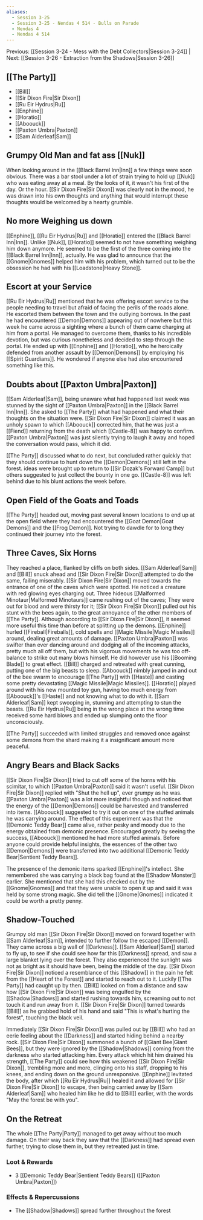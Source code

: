 ```yaml
---
aliases:
  - Session 3-25
  - Session 3-25 - Nendas 4 514 - Bulls on Parade
  - Nendas 4
  - Nendas 4 514
---
```

Previous: [[Session 3-24 - Mess with the Debt Collectors|Session 3-24]] | Next: [[Session 3-26 - Extraction from the Shadows|Session 3-26]]
## [[The Party]]
- [[Bill]]
- [[Sir Dixon Fire|Sir Dixon]]
- [[Ru Eir Hydrus|Ru]]
- [[Enphine]]
- [[Horatio]]
- [[Aboouck]]
- [[Paxton Umbra|Paxton]]
- [[Sam Alderleaf|Sam]]
## Grumpy Old Man and fat ass [[Nuk]]
When looking around in the [[Black Barrel Inn|Inn]] a few things were soon obvious. There was a bar stool under a lot of strain trying to hold up [[Nuk]] who was eating away at a meal. By the looks of it, it wasn't his first of the day. Or the hour.
[[Sir Dixon Fire|Sir Dixon]] was clearly not in the mood, he was drawn into his own thoughts and anything that would interrupt these thoughts would be welcomed by a hearty grumble.
## No more Weighing us down
[[Enphine]], [[Ru Eir Hydrus|Ru]] and [[Horatio]] entered the [[Black Barrel Inn|Inn]]. Unlike [[Nuk]], [[Horatio]] seemed to not have something weighing him down anymore. He seemed to be the first of the three coming into the [[Black Barrel Inn|Inn]], actually. He was glad to announce that the [[Gnome|Gnomes]] helped him with his problem, which turned out to be the obsession he had with his [[Loadstone|Heavy Stone]].

## Escort at your Service
[[Ru Eir Hydrus|Ru]] mentioned that he was offering escort service to the people needing to travel but afraid of facing the perils of the roads alone. He escorted them between the town and the outlying borrows. In the past he had encountered [[Demon|Demons]] appearing out of nowhere but this week he came across a sighting where a bunch of them came charging at him from a portal. He managed to overcome them, thanks to his incredible devotion, but was curious nonetheless and decided to step through the portal. He ended up with [[Enphine]] and [[Horatio]], who he heroically defended from another assault by [[Demon|Demons]] by employing his [[Spirit Guardians]]. He wondered if anyone else had also encountered something like this.
## Doubts about [[Paxton Umbra|Paxton]]
[[Sam Alderleaf|Sam]], being unaware what had happened last week was stunned by the sight of [[Paxton Umbra|Paxton]] in the [[Black Barrel Inn|Inn]]. She asked to [[The Party]] what had happened and what their thoughts on the situation were. [[Sir Dixon Fire|Sir Dixon]] claimed it was an unholy spawn to which [[Aboouck]] corrected him, that he was just a [[Fiend]] returning from the death which [[Castle-8]] was happy to confirm. [[Paxton Umbra|Paxton]] was just silently trying to laugh it away and hoped the conversation would pass, which it did.

[[The Party]] discussed what to do next, but concluded rather quickly that they should continue to hunt down the [[Demon|Demons]] still left in the forest. ideas were brought up to return to [[Sir Dozak's Forward Camp]] but others suggested to just collect the bounty in one go. [[Castle-8]] was left behind due to his blunt actions the week before.
## Open Field of the Goats and Toads
[[The Party]] headed out, moving past several known locations to end up at the open field where they had encountered the [[Goat Demon|Goat Demons]] and the [[Frog Demon]]. Not trying to dawdle for to long they continued their journey into the forest.
## Three Caves, Six Horns
They reached a place, flanked by cliffs on both sides. [[Sam Alderleaf|Sam]] and [[Bill]] snuck ahead and [[Sir Dixon Fire|Sir Dixon]] attempted to do the same, failing miserably. [[Sir Dixon Fire|Sir Dixon]] moved towards the entrance of one of the caves which were spotted. He noticed a creature with red glowing eyes charging out.
Three hideous [[Malformed Minotaur|Malformed Minotaurs]] came rushing out of the caves; They were out for blood and were thirsty for it; [[Sir Dixon Fire|Sir Dixon]] pulled out his stunt with the bees again, to the great annoyance of the other members of [[The Party]]. Although according to [[Sir Dixon Fire|Sir Dixon]], it seemed more useful this time  than before at splitting up the demons. [[Enphine]] hurled [[Fireball|Fireballs]], cold spells and [[Magic Missile|Magic Missiles]] around, dealing great amounts of damage. [[Paxton Umbra|Paxton]] was swifter than ever dancing around and dodging all of the incoming attacks, pretty much all off them, but with his vigorous movements he was too off-balance to strike out many blows himself. He did however use his [[Booming Blade]] to great effect. [[Bill]] charged and retreated with great cunning, putting one of the big beasts to sleep. [[Aboouck]] nimbly jumped in and out of the bee swarm to encourage [[The Party]] with [[Haste]] and casting some pretty devastating [[Magic Missile|Magic Missiles]]. [[Horatio]] played around with his new mounted toy gun, having too much energy from [[Aboouck]]'s [[Haste]] and not knowing what to do with it. [[Sam Alderleaf|Sam]] kept swooping in, stunning and attempting to stun the beasts. [[Ru Eir Hydrus|Ru]] being in the wrong place at the wrong time received some hard blows and ended up slumping onto the floor unconsciously.

[[The Party]] succeeded with limited struggles and removed once against some demons from the shard making it a insignificant amount more peaceful.
## Angry Bears and Black Sacks
[[Sir Dixon Fire|Sir Dixon]] tried to cut off some of the horns with his scimitar, to which [[Paxton Umbra|Paxton]] said it wasn't useful. [[Sir Dixon Fire|Sir Dixon]] replied with "Shut the hell up", ever grumpy as he was. [[Paxton Umbra|Paxton]] was a lot more insightful though and noticed that the energy of the [[Demon|Demons]] could be harvested and transferred into items. [[Aboouck]] suggested to try it out on one of the stuffed animals he was carrying around. The effect of this experiment was that the [[Demonic Teddy Bear]] came alive, rather pesky and moody due to the energy obtained from demonic presence. Encouraged greatly by seeing the success, [[Aboouck]] mentioned he had more stuffed animals. Before anyone could provide helpful insights, the essences of the other two [[Demon|Demons]] were transferred into two additional [[Demonic Teddy Bear|Sentient Teddy Bears]].

The presence of the demonic items sparked [[Enphine]]'s intellect. She remembered she was carrying a black bag found at the [[Shadow Monster]] earlier. She mentioned that she had this checked out by the [[Gnome|Gnomes]] and that they were unable to open it up and said it was held by some strong magic. She did tell the [[Gnome|Gnomes]] indicated it could be worth a pretty penny.
## Shadow-Touched
Grumpy old man [[Sir Dixon Fire|Sir Dixon]] moved on forward together with [[Sam Alderleaf|Sam]], intended to further follow the escaped [[Demon]]. They came across a big wall of [[Darkness]]. [[Sam Alderleaf|Sam]] started to fly up, to see if she could see how far this [[Darkness]] spread, and saw a large blanket lying over the forest. They also experienced the sunlight was not as bright as it should have been, being the middle of the day. [[Sir Dixon Fire|Sir Dixon]] noticed a resemblance of this [[Shadow]] in the pain he felt from the [[Heart of the Forest]] and started to reach out to it. Luckily [[The Party]] had caught up by then. [[Bill]] looked on from a distance and saw how [[Sir Dixon Fire|Sir Dixon]] was being engulfed by the [[Shadow|Shadows]] and started rushing towards him, screaming out to not touch it and run away from it. [[Sir Dixon Fire|Sir Dixon]] turned towards [[Bill]] as he grabbed hold of his hand and said "This is what's hurting the forest", touching the black veil.

Immediately [[Sir Dixon Fire|Sir Dixon]] was pulled out by [[Bill]] who had an eerie feeling about the [[Darkness]] and started hiding behind a nearby rock. [[Sir Dixon Fire|Sir Dixon]] summoned a bunch of [[Giant Bee|Giant Bees]], but they were ignored by the [[Shadow|Shadows]] coming from the darkness who started attacking him. Every attack which hit him drained his strength, [[The Party]] could see how this weakened [[Sir Dixon Fire|Sir Dixon]], trembling more and more, clinging onto his staff, dropping to his knees, and ending down on the ground unresponsive. [[Enphine]] levitated the body, after which [[Ru Eir Hydrus|Ru]] healed it and allowed for [[Sir Dixon Fire|Sir Dixon]] to escape, then being carried away by [[Sam Alderleaf|Sam]] who healed him like he did to [[Bill]] earlier, with the words "May the forest be with you".
## On the Retreat
The whole [[The Party|Party]] managed to get away without too much damage. On their way back they saw that the [[Darkness]] had spread even further, trying to close them in, but they retreated just in time.
### Loot & Rewards
- 3 [[Demonic Teddy Bear|Sentient Teddy Bears]] ([[Paxton Umbra|Paxton]])
### Effects & Repercussions
- The [[Shadow|Shadows]] spread further throughout the forest
